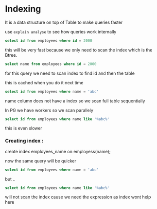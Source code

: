# Indexing

It is a data structure on top of Table to make queries faster

use `explain analyse` to see how queries work internally

```sql
select id from employees where id = 2000
```

this will be very fast because we only need to scan the index which is the Btree.

```sql
select name from employees where id = 2000
```

for this query we need to scan index to find id and then the table

this is cached when you do it next time

```sql
select id from employees where name = 'abc'
```

name column does not have a index so we scan full table sequentially

In PG we have workers so we scan parallely

```sql
select id from employees where name like '%abc%'
```

this is even slower

### Creating index : 
create index employees_name on employess(name);

now the same query will be quicker
```sql
select id from employees where name = 'abc'
```

but .. 
```sql
select id from employees where name like '%abc%'
``` 

will not scan the index cause we need the expression as index wont help here


